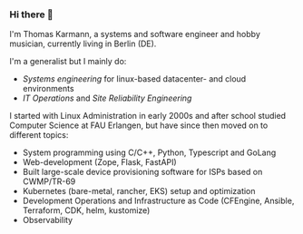 ### Hi there 👋

I'm Thomas Karmann, a systems and software engineer and hobby musician, currently living in Berlin (DE). 

I'm a generalist but I mainly do:

- *Systems engineering* for linux-based datacenter- and cloud environments
- *IT Operations* and *Site Reliability Engineering*

I started with Linux Administration in early 2000s and after school studied Computer Science at FAU Erlangen, but have since then moved on to different topics:

- System programming using C/C++, Python, Typescript and GoLang
- Web-development (Zope, Flask, FastAPI)
- Built large-scale device provisioning software for ISPs based on CWMP/TR-69
- Kubernetes (bare-metal, rancher, EKS) setup and optimization
- Development Operations and Infrastructure as Code (CFEngine, Ansible, Terraform, CDK, helm, kustomize)
- Observability


<!--
**krmnn/krmnn** is a ✨ _special_ ✨ repository because its `README.md` (this file) appears on your GitHub profile.

Here are some ideas to get you started:

- 🔭 I’m currently working on ...
- 🌱 I’m currently learning ...
- 👯 I’m looking to collaborate on ...
- 🤔 I’m looking for help with ...
- 💬 Ask me about ...
- 📫 How to reach me: ...
- 😄 Pronouns: ...
- ⚡ Fun fact: ...
-->
